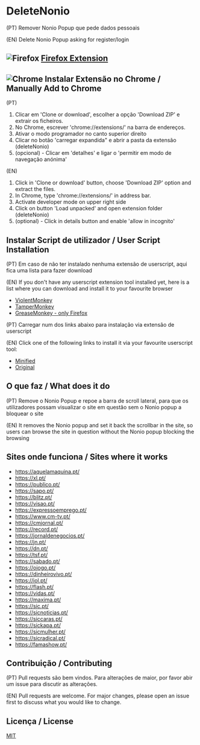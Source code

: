 # DeleteNonio

(PT) Remover Nonio Popup que pede dados pessoais

(EN) Delete Nonio Popup asking for register/login

## ![Firefox](https://i.imgur.com/k8dziXb.png) [Firefox Extension](https://addons.mozilla.org/en-US/firefox/addon/deletenonio/)

## ![Chrome](https://i.imgur.com/RctyFpe.png) Instalar Extensão no Chrome / Manually Add to Chrome

(PT)

1. Clicar em 'Clone or download', escolher a opção 'Download ZIP' e extrair os ficheiros.
2. No Chrome, escrever 'chrome://extensions/' na barra de endereços.
3. Ativar o modo programador no canto superior direito
4. Clicar no botão 'carregar expandida" e abrir a pasta da extensão (deleteNonio)
5. (opcional) - Clicar em 'detalhes' e ligar o 'permitir em modo de navegação anónima'

(EN)

1. Click in 'Clone or download' button,  choose 'Download ZIP' option and extract the files.
2. In Chrome, type 'chrome://extensions/' in address bar.
3. Activate developer mode on upper right side
4. Click on button 'Load unpacked' and open extension folder (deleteNonio)
5. (optional) - Click in details button and enable 'allow in incognito'

## Instalar Script de utilizador / User Script Installation

(PT) Em caso de não ter instalado nenhuma extensão de userscript, aqui fica uma lista para fazer download

(EN) If you don't have any userscript extension tool installed yet, here is a list where you can download and install it to your favourite browser

- [ViolentMonkey](https://violentmonkey.github.io/get-it/)
- [TamperMonkey](https://www.tampermonkey.net/)
- [GreaseMonkey - only Firefox](https://addons.mozilla.org/en-US/firefox/addon/greasemonkey/)

(PT) Carregar num dos links abaixo para instalação via extensão de userscript

(EN) Click one of the following links to install it via your favourite userscript tool:

- [Minified](https://raw.githubusercontent.com/dippas/DeleteNonio/master/js/deleteNonio.min.user.js)
- [Original](https://raw.githubusercontent.com/dippas/DeleteNonio/master/js/deleteNonio.user.js)

## O que faz / What does it do

(PT) Remove o Nonio Popup e repoe a barra de scroll lateral, para que os utilizadores possam visualizar o site em questão sem o Nonio popup a bloquear o site

(EN) It removes the Nonio popup and set it back the scrollbar in the site, so users can browse the site in question without the Nonio popup blocking the browsing

## Sites onde funciona / Sites where it works

- <https://aquelamaquina.pt/>
- <https://xl.pt/>
- <https://publico.pt/>
- <https://sapo.pt/>
- <https://blitz.pt/>
- <https://visao.pt/>
- <https://expressoemprego.pt/>
- <https://www.cm-tv.pt/>
- <https://cmjornal.pt/>
- <https://record.pt/>
- <https://jornaldenegocios.pt/>
- <https://jn.pt/>
- <https://dn.pt/>
- <https://tsf.pt/>
- <https://sabado.pt/>
- <https://ojogo.pt/>
- <https://dinheirovivo.pt/>
- <https://iol.pt/>
- <https://flash.pt/>
- <https://vidas.pt/>
- <https://maxima.pt/>
- <https://sic.pt/>
- <https://sicnoticias.pt/>
- <https://siccaras.pt/>
- <https://sickapa.pt/>
- <https://sicmulher.pt/>
- <https://sicradical.pt/>
- <https://famashow.pt/>

## Contribuição / Contributing

(PT) Pull requests são bem vindos. Para alterações de maior, por favor abir um issue para discutir as alterações.

(EN) Pull requests are welcome. For major changes, please open an issue first to discuss what you would like to change.

## Licença / License

[MIT](https://choosealicense.com/licenses/mit/)
